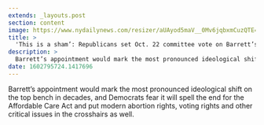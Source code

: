 ```yaml
--- 
extends: _layouts.post 
section: content 
image: https://www.nydailynews.com/resizer/aUAyod5maV__0Mv6jqbxmCuzQTE=/1200x0/top/cloudfront-us-east-1.images.arcpublishing.com/tronc/AEACQZED5ZDO5DOVEBRFCPG4OU.jpg 
title: > 
  'This is a sham’: Republicans set Oct. 22 committee vote on Barrett’s nomination despite Dem outrage 
description: > 
  Barrett’s appointment would mark the most pronounced ideological shift on the top bench in decades, and Democrats fear it will spell the end for the Affordable Care Act and put modern abortion rights, voting rights and other critical issues in the crosshairs as well. 
date: 1602795724.1417696 
--- 
```

Barrett’s appointment would mark the most pronounced ideological shift on the top bench in decades, and Democrats fear it will spell the end for the Affordable Care Act and put modern abortion rights, voting rights and other critical issues in the crosshairs as well.